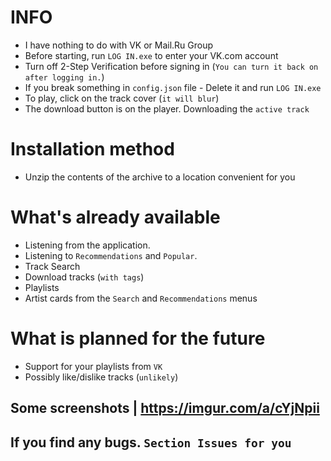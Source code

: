 # INFO
 - I have nothing to do with VK or Mail.Ru Group
 - Before starting, run `LOG IN.exe` to enter your VK.com account
 - Turn off 2-Step Verification before signing in (`You can turn it back on after logging in.`)
 - If you break something in `config.json` file - Delete it and run `LOG IN.exe`
 - To play, click on the track cover (`it will blur`) 
 - The download button is on the player. Downloading the `active track`

# Installation method
 - Unzip the contents of the archive to a location convenient for you


# What's already available
 - Listening from the application. 
 - Listening to `Recommendations` and `Popular`. 
 - Track Search
 - Download tracks (`with tags`)
 - Playlists
 - Artist cards from the `Search` and `Recommendations` menus


# What is planned for the future
 - Support for your playlists from `VK`
 - Possibly like/dislike tracks (`unlikely`)

## Some screenshots | https://imgur.com/a/cYjNpii
## If you find any bugs. `Section Issues for you`

